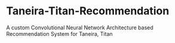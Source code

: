 # Taneira-Titan-Recommendation
A custom Convolutional Neural Network Architecture based Recommendation System for Taneira, Titan
